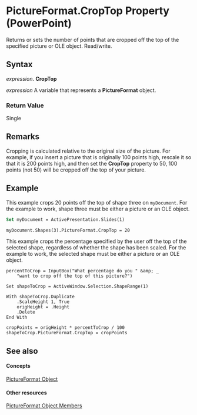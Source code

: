 
# PictureFormat.CropTop Property (PowerPoint)

Returns or sets the number of points that are cropped off the top of the specified picture or OLE object. Read/write. 


## Syntax

 _expression_. **CropTop**

 _expression_ A variable that represents a **PictureFormat** object.


### Return Value

Single


## Remarks

Cropping is calculated relative to the original size of the picture. For example, if you insert a picture that is originally 100 points high, rescale it so that it is 200 points high, and then set the  **CropTop** property to 50, 100 points (not 50) will be cropped off the top of your picture.


## Example

This example crops 20 points off the top of shape three on  `myDocument`. For the example to work, shape three must be either a picture or an OLE object.


```vb
Set myDocument = ActivePresentation.Slides(1)

myDocument.Shapes(3).PictureFormat.CropTop = 20
```

This example crops the percentage specified by the user off the top of the selected shape, regardless of whether the shape has been scaled. For the example to work, the selected shape must be either a picture or an OLE object.




```
percentToCrop = InputBox("What percentage do you " &amp; _
    "want to crop off the top of this picture?")

Set shapeToCrop = ActiveWindow.Selection.ShapeRange(1)

With shapeToCrop.Duplicate
    .ScaleHeight 1, True
    origHeight = .Height
    .Delete
End With

cropPoints = origHeight * percentToCrop / 100
shapeToCrop.PictureFormat.CropTop = cropPoints
```


## See also


#### Concepts


[PictureFormat Object](946794b4-0401-ec7c-cea3-779ebfce0d69.md)
#### Other resources


[PictureFormat Object Members](0477a4f3-538c-41e6-c6d4-735a2ba0b9c2.md)
